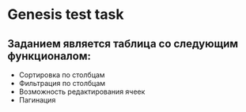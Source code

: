 # Genesis test task

## Заданием является таблица со следующим функционалом:
* Сортировка по столбцам
* Фильтрация по столбцам
* Возможность редактирования ячеек
* Пагинация

